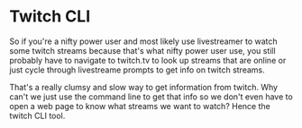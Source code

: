 # Twitch CLI
So if you're a nifty power user and most likely use livestreamer to watch some twitch streams because that's what nifty power user use,
you still probably have to navigate to twitch.tv to look up streams that are online or just cycle through livestreame prompts to get info on twitch streams.

That's a really clumsy and slow way to get information from twitch. Why can't we just use the command line to get that info so we don't even have to open a web page to know what streams we want to watch? Hence the twitch CLI tool. 

